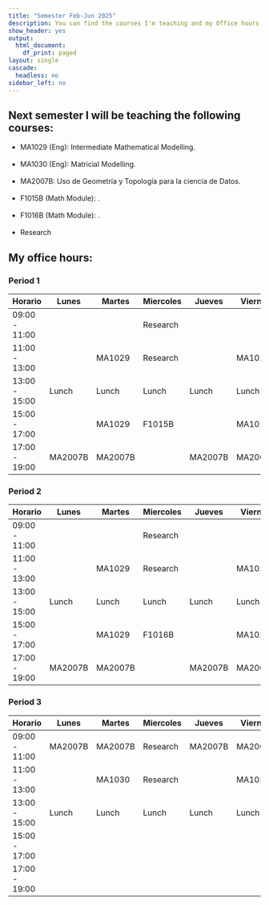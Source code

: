 ```yaml
---
title: "Semester Feb-Jun 2025"
description: You can find the courses I'm teaching and my Office hours.
show_header: yes
output:
  html_document:
    df_print: paged
layout: single
cascade:
  headless: no
sidebar_left: no
---
```


## Next semester I will be teaching the following courses:

<!-- this is a subheadline -->
-   MA1029 (Eng): Intermediate Mathematical Modelling. <br/><br/>
-   MA1030 (Eng): Matricial Modelling. <br/><br/>
-   MA2007B: Uso de Geometría y Topología para la ciencia de Datos. <br/><br/>
-   F1015B (Math Module): .<br/><br/>
-   F1016B (Math Module): .<br/><br/>
-   Research

## My office hours:

### Period 1

|     Horario | Lunes | Martes | Miercoles | Jueves | Viernes |
|-------------|-------|--------|-----------|--------|---------|
|09:00 - 11:00|       |        |  Research |        |         |
|11:00 - 13:00|       | MA1029 |  Research |        |  MA1029 |
|13:00 - 15:00| Lunch | Lunch  |   Lunch   | Lunch  |   Lunch |
|15:00 - 17:00|       | MA1029 |   F1015B  |        |  MA1029 |
|17:00 - 19:00|MA2007B|MA2007B |           |MA2007B | MA2007B |



### Period 2

|     Horario | Lunes | Martes | Miercoles | Jueves | Viernes |
|-------------|-------|--------|-----------|--------|---------|
|09:00 - 11:00|       |        |  Research |        |         |
|11:00 - 13:00|       | MA1029 |  Research |        |  MA1029 |
|13:00 - 15:00| Lunch | Lunch  |   Lunch   | Lunch  |   Lunch |
|15:00 - 17:00|       | MA1029 |   F1016B  |        |  MA1029 |
|17:00 - 19:00|MA2007B|MA2007B |           |MA2007B | MA2007B |


### Period 3

|     Horario | Lunes | Martes | Miercoles | Jueves | Viernes |
|-------------|-------|--------|-----------|--------|---------|
|09:00 - 11:00|MA2007B|MA2007B |  Research |MA2007B | MA2007B |
|11:00 - 13:00|       | MA1030 |  Research |        |  MA1030 |
|13:00 - 15:00| Lunch |  Lunch |   Lunch   | Lunch  |  Lunch  |
|15:00 - 17:00|       |        |           |        |         |
|17:00 - 19:00|       |        |           |        |         |


